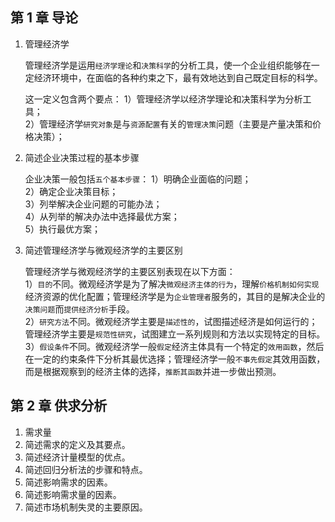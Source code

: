 ## 第 1 章 导论

1. 管理经济学

   管理经济学是运用`经济学理论`和`决策科学`的分析工具，使一个企业组织能够在一定经济环境中，在面临的各种约束之下，最有效地达到自己既定目标的科学。

   这一定义包含两个要点：
   1）管理经济学以经济学理论和决策科学为分析工具；  
   2）管理经济学`研究对象`是与`资源配置`有关的`管理决策`问题（主要是产量决策和价格决策）；

2. 简述企业决策过程的基本步骤

   企业决策一般包括`五个基本步骤`：
   1）明确企业面临的问题；  
   2）确定企业决策目标；  
   3）列举解决企业问题的可能办法；  
   4）从列举的解决办法中选择最优方案；  
   5）执行最优方案；

3. 简述管理经济学与微观经济学的主要区别

   管理经济学与微观经济学的主要区别表现在以下方面：  
   1）`目的`不同。微观经济学是为了解决`微观经济主体的行为`，理解`价格机制如何实现`经济资源的优化配置；管理经济学是为`企业管理者`服务的，其目的是解决企业的`决策问题`而`提供经济分析`手段。  
   2）`研究方法`不同。微观经济学主要是`描述性的`，试图描述经济是如何运行的；管理经济学主要是`规范性研究`，试图建立一系列规则和方法以实现特定的目标。  
   3）`假设条件`不同。微观经济学一般`假定`经济主体具有一个特定的`效用函数`，然后在一定的约束条件下分析其最优选择；管理经济学一般`不事先假定`其效用函数，而是根据观察到的经济主体的选择，`推断其函数`并进一步做出预测。

## 第 2 章 供求分析

1. 需求量
2. 简述需求的定义及其要点。
3. 简述经济计量模型的优点。
4. 简述回归分析法的步骤和特点。
5. 简述影响需求的因素。
6. 简述影响需求量的因素。
7. 简述市场机制失灵的主要原因。
